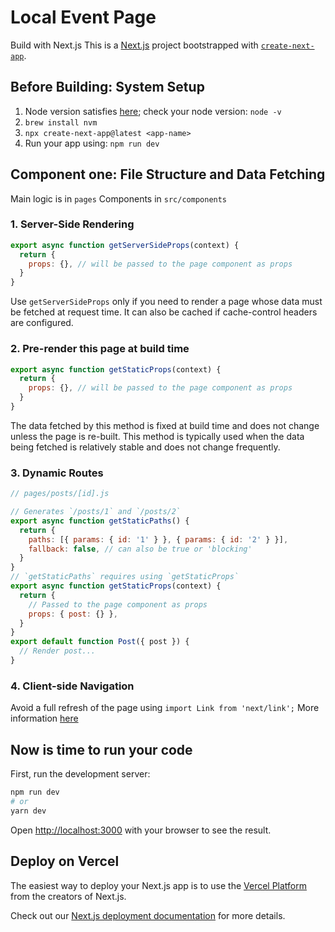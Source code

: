 # Local Event Page

Build with Next.js
This is a [Next.js](https://nextjs.org/) project bootstrapped with [`create-next-app`](https://github.com/vercel/next.js/tree/canary/packages/create-next-app).

## Before Building: System Setup

1. Node version satisfies [here](https://nextjs.org/docs/getting-started); check your node version: `node -v`
2. `brew install nvm`
3. `npx create-next-app@latest <app-name>`
4. Run your app using: `npm run dev`

## Component one: File Structure and Data Fetching

Main logic is in `pages`
Components in `src/components`

### 1. Server-Side Rendering

```js
export async function getServerSideProps(context) {
  return {
    props: {}, // will be passed to the page component as props
  }
}
```

Use `getServerSideProps` only if you need to render a page whose data must be fetched at request time. It can also be cached if cache-control headers are configured.

### 2. Pre-render this page at build time

```js
export async function getStaticProps(context) {
  return {
    props: {}, // will be passed to the page component as props
  }
}
```

 The data fetched by this method is fixed at build time and does not change unless the page is re-built. This method is typically used when the data being fetched is relatively stable and does not change frequently.

### 3. Dynamic Routes

```js
// pages/posts/[id].js

// Generates `/posts/1` and `/posts/2`
export async function getStaticPaths() {
  return {
    paths: [{ params: { id: '1' } }, { params: { id: '2' } }],
    fallback: false, // can also be true or 'blocking'
  }
}
// `getStaticPaths` requires using `getStaticProps`
export async function getStaticProps(context) {
  return {
    // Passed to the page component as props
    props: { post: {} },
  }
}
export default function Post({ post }) {
  // Render post...
}
```

### 4. Client-side Navigation

Avoid a full refresh of the page using `import Link from 'next/link';`
More information [here](https://nextjs.org/docs/api-reference/next/link)

## Now is time to run your code

First, run the development server:

```bash
npm run dev
# or
yarn dev
```

Open [http://localhost:3000](http://localhost:3000) with your browser to see the result.

## Deploy on Vercel

The easiest way to deploy your Next.js app is to use the [Vercel Platform](https://vercel.com/new?utm_medium=default-template&filter=next.js&utm_source=create-next-app&utm_campaign=create-next-app-readme) from the creators of Next.js.

Check out our [Next.js deployment documentation](https://nextjs.org/docs/deployment) for more details.
